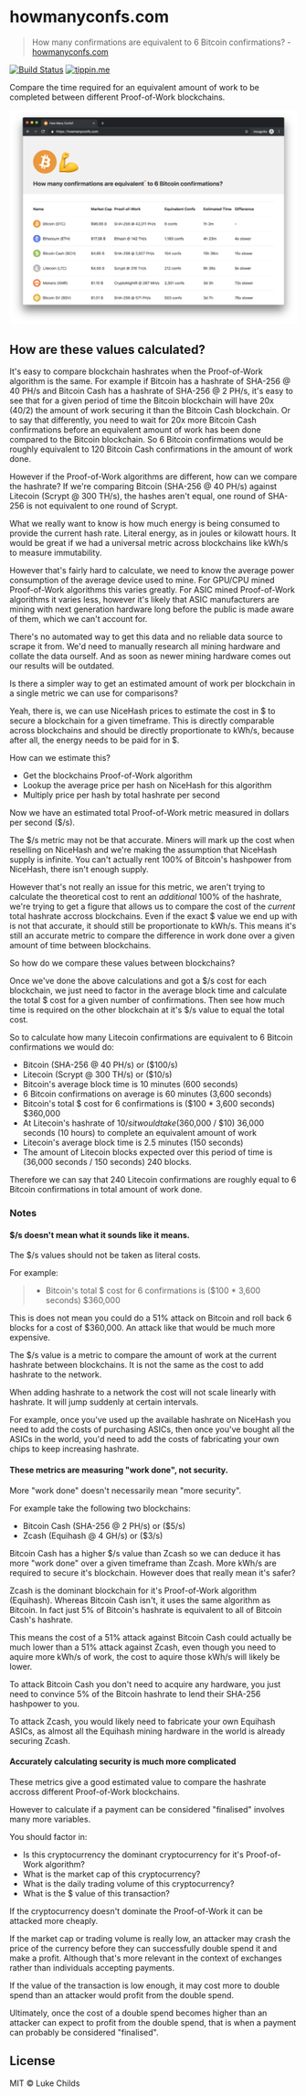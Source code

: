 # howmanyconfs.com

> How many confirmations are equivalent to 6 Bitcoin confirmations? - [howmanyconfs.com](https://howmanyconfs.com)

[![Build Status](https://travis-ci.com/lukechilds/howmanyconfs.com.svg?branch=master)](https://travis-ci.com/lukechilds/howmanyconfs.com)
[![tippin.me](https://badgen.net/badge/%E2%9A%A1%EF%B8%8Ftippin.me/@lukechilds/F0918E)](https://tippin.me/@lukechilds)

Compare the time required for an equivalent amount of work to be completed between different Proof-of-Work blockchains.

[![](/screenshot.png)](https://howmanyconfs.com)

## How are these values calculated?

It's easy to compare blockchain hashrates when the Proof-of-Work algorithm is the same. For example if Bitcoin has a hashrate of SHA-256 @ 40 PH/s and Bitcoin Cash has a hashrate of SHA-256 @ 2 PH/s, it's easy to see that for a given period of time the Bitcoin blockchain will have 20x (40/2) the amount of work securing it than the Bitcoin Cash blockchain. Or to say that differently, you need to wait for 20x more Bitcoin Cash confirmations before an equivalent amount of work has been done compared to the Bitcoin blockchain. So 6 Bitcoin confirmations would be roughly equivalent to 120 Bitcoin Cash confirmations in the amount of work done.

However if the Proof-of-Work algorithms are different, how can we compare the hashrate? If we're comparing Bitcoin (SHA-256 @ 40 PH/s) against Litecoin (Scrypt @ 300 TH/s), the hashes aren't equal, one round of SHA-256 is not equivalent to one round of Scrypt.

What we really want to know is how much energy is being consumed to provide the current hash rate. Literal energy, as in joules or kilowatt hours. It would be great if we had a universal metric across blockchains like kWh/s to measure immutability.

However that's fairly hard to calculate, we need to know the average power consumption of the average device used to mine. For GPU/CPU mined Proof-of-Work algorithms this varies greatly. For ASIC mined Proof-of-Work algorithms it varies less, however it's likely that ASIC manufacturers are mining with next generation hardware long before the public is made aware of them, which we can't account for.

There's no automated way to get this data and no reliable data source to scrape it from. We'd need to manually research all mining hardware and collate the data ourself. And as soon as newer mining hardware comes out our results will be outdated.

Is there a simpler way to get an estimated amount of work per blockchain in a single metric we can use for comparisons?

Yeah, there is, we can use NiceHash prices to estimate the cost in $ to secure a blockchain for a given timeframe. This is directly comparable across blockchains and should be directly proportionate to kWh/s, because after all, the energy needs to be paid for in $.

How can we estimate this?

- Get the blockchains Proof-of-Work algorithm
- Lookup the average price per hash on NiceHash for this algorithm
- Multiply price per hash by total hashrate per second

Now we have an estimated total Proof-of-Work metric measured in dollars per second ($/s).

The $/s metric may not be that accurate. Miners will mark up the cost when reselling on NiceHash and we're making the assumption that NiceHash supply is infinite. You can't actually rent 100% of Bitcoin's hashpower from NiceHash, there isn't enough supply.

However that's not really an issue for this metric, we aren't trying to calculate the theoretical cost to rent an *additional* 100% of the hashrate, we're trying to get a figure that allows us to compare the cost of the *current* total hashrate accross blockchains. Even if the exact $ value we end up with is not that accurate, it should still be proportionate to kWh/s. This means it's still an accurate metric to compare the difference in work done over a given amount of time between blockchains.

So how do we compare these values between blockchains?

Once we've done the above calculations and got a $/s cost for each blockchain, we just need to factor in the average block time and calculate the total $ cost for a given number of confirmations. Then see how much time is required on the other blockchain at it's $/s value to equal the total cost.

So to calculate how many Litecoin confirmations are equivalent to 6 Bitcoin confirmations we would do:

- Bitcoin (SHA-256 @ 40 PH/s) or ($100/s)
- Litecoin (Scrypt @ 300 TH/s) or ($10/s)
- Bitcoin's average block time is 10 minutes (600 seconds)
- 6 Bitcoin confirmations on average is 60 minutes (3,600 seconds)
- Bitcoin's total $ cost for 6 confirmations is ($100 * 3,600 seconds) $360,000
- At Litecoin's hashrate of $10/s it would take ($360,000 / $10) 36,000 seconds (10 hours) to complete an equivalent amount of work
- Litecoin's average block time is 2.5 minutes (150 seconds)
- The amount of Litecoin blocks expected over this period of time is (36,000 seconds / 150 seconds) 240 blocks.

Therefore we can say that 240 Litecoin confirmations are roughly equal to 6 Bitcoin confirmations in total amount of work done.

### Notes

#### $/s doesn't mean what it sounds like it means.

The $/s values should not be taken as literal costs.

For example:

> - Bitcoin's total $ cost for 6 confirmations is ($100 * 3,600 seconds) $360,000

This is does not mean you could do a 51% attack on Bitcoin and roll back 6 blocks for a cost of $360,000. An attack like that would be much more expensive.

The $/s value is a metric to compare the amount of work at the current hashrate between blockchains. It is not the same as the cost to add hashrate to the network.

When adding hashrate to a network the cost will not scale linearly with hashrate. It will jump suddenly at certain intervals.

For example, once you've used up the available hashrate on NiceHash you need to add the costs of purchasing ASICs, then once you've bought all the ASICs in the world, you'd need to add the costs of fabricating your own chips to keep increasing hashrate.

#### These metrics are measuring "work done", not security.

More "work done" doesn't necessarily mean "more security".

For example take the following two blockchains:

- Bitcoin Cash (SHA-256 @ 2 PH/s) or ($5/s)
- Zcash (Equihash @ 4 GH/s) or ($3/s)

Bitcoin Cash has a higher $/s value than Zcash so we can deduce it has more "work done" over a given timeframe than Zcash. More kWh/s are required to secure it's blockchain. However does that really mean it's safer?

Zcash is the dominant blockchain for it's Proof-of-Work algorithm (Equihash). Whereas Bitcoin Cash isn't, it uses the same algorithm as Bitcoin. In fact just 5% of Bitcoin's hashrate is equivalent to all of Bitcoin Cash's hashrate.

This means the cost of a 51% attack against Bitcoin Cash could actually be much lower than a 51% attack against Zcash, even though you need to aquire more kWh/s of work, the cost to aquire those kWh/s will likely be lower.

To attack Bitcoin Cash you don't need to acquire any hardware, you just need to convince 5% of the Bitcoin hashrate to lend their SHA-256 hashpower to you.

To attack Zcash, you would likely need to fabricate your own Equihash ASICs, as almost all the Equihash mining hardware in the world is already securing Zcash.

#### Accurately calculating security is much more complicated

These metrics give a good estimated value to compare the hashrate accross different Proof-of-Work blockchains.

However to calculate if a payment can be considered "finalised" involves many more variables.

You should factor in:

- Is this cryptocurrency the dominant cryptocurrency for it's Proof-of-Work algorithm?
- What is the market cap of this cryptocurrency?
- What is the daily trading volume of this cryptocurrency?
- What is the $ value of this transaction?

If the cryptocurrency doesn't dominate the Proof-of-Work it can be attacked more cheaply.

If the market cap or trading volume is really low, an attacker may crash the price of the currency before they can successfully double spend it and make a profit. Although that's more relevant in the context of exchanges rather than individuals accepting payments.

If the value of the transaction is low enough, it may cost more to double spend than an attacker would profit from the double spend.

Ultimately, once the cost of a double spend becomes higher than an attacker can expect to profit from the double spend, that is when a payment can probably be considered "finalised".

## License

MIT © Luke Childs
